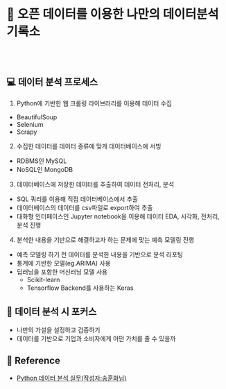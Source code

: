# 📝 오픈 데이터를 이용한 나만의 데이터분석 기록소
<br></br>
## 💻 데이터 분석 프로세스
1. Python에 기반한 웹 크롤링 라이브러리를 이용해 데이터 수집
  - BeautifulSoup 
  - Selenium
  - Scrapy
  
2. 수집한 데이터를 데이터 종류에 맞게 데이터베이스에 서빙
  - RDBMS인 MySQL
  - NoSQL인 MongoDB 
  
3. 데이터베이스에 저장한 데이터를 추출하여 데이터 전처리, 분석
  - SQL 쿼리를 이용해 직접 데이터베이스에서 추출
  - 데이터베이스의 데이터를 csv파일로 export하여 추출
  - 대화형 인터페이스인 Jupyter notebook을 이용해 데이터 EDA, 시각화, 전처리, 분석 진행
  
4. 분석한 내용을 기반으로 해결하고자 하는 문제에 맞는 예측 모델링 진행
  - 예측 모델링 하기 전 데이터를 분석한 내용을 기반으로 분석 리포팅 
  - 통계에 기반한 모델(eg.ARIMA) 사용
  - 딥러닝을 포함한 머신러닝 모델 사용
    * Scikit-learn
    * Tensorflow Backend를 사용하는 Keras

## 📌 데이터 분석 시 포커스
  * 나만의 가설을 설정하고 검증하기
  * 데이터를 기반으로 기업과 소비자에게 어떤 가치를 줄 수 있을까

## 🔗 Reference
- <a href='https://wikidocs.net/book/1867'>Python 데이터 분석 실무(작성자:송훈화님)</a>
